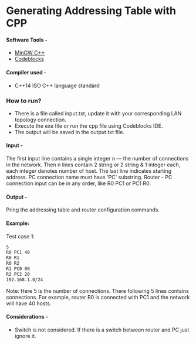 # Generating Addressing Table with CPP
#### Software Tools -
-  [MinGW C++](https://www.ics.uci.edu/~pattis/common/handouts/mingweclipse/mingw.html "Link")
- [Codeblocks](https://www.codeblocks.org/downloads/binaries/ "Codeblocks")

#### Compiler used -
- C++14 ISO C++ language standard

### How to run?
- There is a file called input.txt, update it with your corresponding LAN topology connection.
- Execute the exe file or run the cpp file using Codeblocks IDE. 
- The output will be saved in the output.txt file. 

#### Input -
The first input line contains a single integer n  — the number of connections in the network. Then n lines contain 2 string or 2 string & 1 integer each, each integer denotes number of host. The last line indicates starting address. PC connection name must have 'PC' substring. Router - PC connection input can be in any order, like R0 PC1 or PC1 R0.
#### Output -
Pring the addressing table and router configuration commands.

#### Example:
Test case 1:
```bash
5
R0 PC1 40
R0 R1
R0 R2
R1 PC0 80
R2 PC2 20
192.168.1.0/24

```
Note: 
Here 5 is the number of connections. There following 5 lines contains connections. For example, router R0 is connected with PC1 and the network will have 40 hosts. 

#### Considerations -
- Switch is not considered. If there is a switch between router and PC just ignore it.



